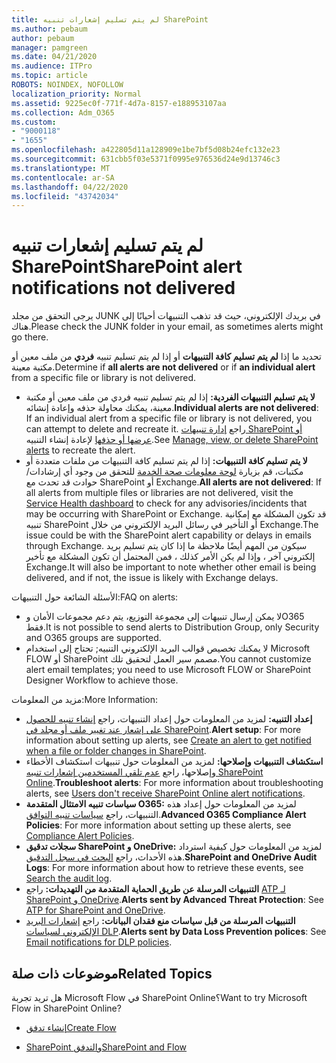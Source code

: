 ```yaml
---
title: لم يتم تسليم إشعارات تنبيه SharePoint
ms.author: pebaum
author: pebaum
manager: pamgreen
ms.date: 04/21/2020
ms.audience: ITPro
ms.topic: article
ROBOTS: NOINDEX, NOFOLLOW
localization_priority: Normal
ms.assetid: 9225ec0f-771f-4d7a-8157-e188953107aa
ms.collection: Adm_O365
ms.custom:
- "9000118"
- "1655"
ms.openlocfilehash: a422805d11a128909e1be7bf5d08b24efc132e23
ms.sourcegitcommit: 631cbb5f03e5371f0995e976536d24e9d13746c3
ms.translationtype: MT
ms.contentlocale: ar-SA
ms.lasthandoff: 04/22/2020
ms.locfileid: "43742034"
---
```

# <a name="sharepoint-alert-notifications-not-delivered"></a><span data-ttu-id="e2fdf-102">لم يتم تسليم إشعارات تنبيه SharePoint</span><span class="sxs-lookup"><span data-stu-id="e2fdf-102">SharePoint alert notifications not delivered</span></span>

<span data-ttu-id="e2fdf-103">يرجى التحقق من مجلد JUNK في بريدك الإلكتروني، حيث قد تذهب التنبيهات أحيانًا إلى هناك.</span><span class="sxs-lookup"><span data-stu-id="e2fdf-103">Please check the JUNK folder in your email, as sometimes alerts might go there.</span></span>

<span data-ttu-id="e2fdf-104">تحديد ما إذا **لم يتم تسليم كافة التنبيهات** أو إذا لم يتم تسليم تنبيه **فردي** من ملف معين أو مكتبة معينة.</span><span class="sxs-lookup"><span data-stu-id="e2fdf-104">Determine if **all alerts are not delivered** or if **an individual alert** from a specific file or library is not delivered.</span></span>

- <span data-ttu-id="e2fdf-105">**لا يتم تسليم التنبيهات الفردية:** إذا لم يتم تسليم تنبيه فردي من ملف معين أو مكتبة معينة، يمكنك محاولة حذفه وإعادة إنشائه.</span><span class="sxs-lookup"><span data-stu-id="e2fdf-105">**Individual alerts are not delivered**: If an individual alert from a specific file or library is not delivered, you can attempt to delete and recreate it.</span></span> <span data-ttu-id="e2fdf-106">راجع [إدارة تنبيهات SharePoint أو عرضها أو حذفها](https://support.office.com/article/manage-view-or-delete-sharepoint-alerts-99dfb19c-9a90-4a8c-aba1-aa8c8afb0de2) لإعادة إنشاء التنبيه.</span><span class="sxs-lookup"><span data-stu-id="e2fdf-106">See [Manage, view, or delete SharePoint alerts](https://support.office.com/article/manage-view-or-delete-sharepoint-alerts-99dfb19c-9a90-4a8c-aba1-aa8c8afb0de2) to recreate the alert.</span></span>
- <span data-ttu-id="e2fdf-107">**لا يتم تسليم كافة التنبيهات:** إذا لم يتم تسليم كافة التنبيهات من ملفات متعددة أو مكتبات، قم بزيارة [لوحة معلومات صحة الخدمة](https://admin.microsoft.com/AdminPortal/Home#/servicehealth) للتحقق من وجود أي إرشادات/حوادث قد تحدث مع SharePoint أو Exchange.</span><span class="sxs-lookup"><span data-stu-id="e2fdf-107">**All alerts are not delivered**: If all alerts from multiple files or libraries are not delivered, visit the [Service Health dashboard](https://admin.microsoft.com/AdminPortal/Home#/servicehealth) to check for any advisories/incidents that may be occurring with SharePoint or Exchange.</span></span> <span data-ttu-id="e2fdf-108">قد تكون المشكلة مع إمكانية تنبيه SharePoint أو التأخير في رسائل البريد الإلكتروني من خلال Exchange.</span><span class="sxs-lookup"><span data-stu-id="e2fdf-108">The issue could be with the SharePoint alert capability or delays in emails through Exchange.</span></span> <span data-ttu-id="e2fdf-109">سيكون من المهم أيضًا ملاحظة ما إذا كان يتم تسليم بريد إلكتروني آخر ، وإذا لم يكن الأمر كذلك ، فمن المحتمل أن تكون المشكلة مع تأخير Exchange.</span><span class="sxs-lookup"><span data-stu-id="e2fdf-109">It will also be important to note whether other email is being delivered, and if not, the issue is likely with Exchange delays.</span></span>

<span data-ttu-id="e2fdf-110">الأسئلة الشائعة حول التنبيهات:</span><span class="sxs-lookup"><span data-stu-id="e2fdf-110">FAQ on alerts:</span></span>

- <span data-ttu-id="e2fdf-111">لا يمكن إرسال تنبيهات إلى مجموعة التوزيع، يتم دعم مجموعات الأمان وO365 فقط.</span><span class="sxs-lookup"><span data-stu-id="e2fdf-111">It is not possible to send alerts to Distribution Group, only Security and O365 groups are supported.</span></span>
- <span data-ttu-id="e2fdf-112">لا يمكنك تخصيص قوالب البريد الإلكتروني التنبيه; تحتاج إلى استخدام Microsoft FLOW أو SharePoint مصمم سير العمل لتحقيق تلك.</span><span class="sxs-lookup"><span data-stu-id="e2fdf-112">You cannot customize alert email templates; you need to use Microsoft FLOW or SharePoint Designer Workflow to achieve those.</span></span>

<span data-ttu-id="e2fdf-113">مزيد من المعلومات:</span><span class="sxs-lookup"><span data-stu-id="e2fdf-113">More Information:</span></span>

- <span data-ttu-id="e2fdf-114">**إعداد التنبيه:** لمزيد من المعلومات حول إعداد التنبيهات، راجع [إنشاء تنبيه للحصول على إشعار عند تغيير ملف أو مجلد في SharePoint](https://support.office.com/article/create-an-alert-to-get-notified-when-a-file-or-folder-changes-in-sharepoint-e5a79e7b-a146-46da-a9ef-d65409ba8918).</span><span class="sxs-lookup"><span data-stu-id="e2fdf-114">**Alert setup**: For more information about setting up alerts, see [Create an alert to get notified when a file or folder changes in SharePoint](https://support.office.com/article/create-an-alert-to-get-notified-when-a-file-or-folder-changes-in-sharepoint-e5a79e7b-a146-46da-a9ef-d65409ba8918).</span></span>
- <span data-ttu-id="e2fdf-115">**استكشاف التنبيهات وإصلاحها:** لمزيد من المعلومات حول تنبيهات استكشاف الأخطاء وإصلاحها، راجع [عدم تلقي المستخدمين إشعارات تنبيه SharePoint Online](https://docs.microsoft.com/sharepoint/support/sites/no-alert-notifications).</span><span class="sxs-lookup"><span data-stu-id="e2fdf-115">**Troubleshoot alerts**: For more information about troubleshooting alerts, see [Users don't receive SharePoint Online alert notifications](https://docs.microsoft.com/sharepoint/support/sites/no-alert-notifications).</span></span>
- <span data-ttu-id="e2fdf-116">**سياسات تنبيه الامتثال المتقدمة O365:** لمزيد من المعلومات حول إعداد هذه التنبيهات، راجع [سياسات تنبيه التوافق](https://docs.microsoft.com/office365/securitycompliance/alert-policies).</span><span class="sxs-lookup"><span data-stu-id="e2fdf-116">**Advanced O365 Compliance Alert Policies**: For more information about setting up these alerts, see [Compliance Alert Policies](https://docs.microsoft.com/office365/securitycompliance/alert-policies).</span></span>
- <span data-ttu-id="e2fdf-117">**سجلات تدقيق SharePoint و OneDrive:** لمزيد من المعلومات حول كيفية استرداد هذه الأحداث، راجع [البحث في سجل التدقيق](https://docs.microsoft.com/office365/securitycompliance/search-the-audit-log-in-security-and-compliance#search-the-audit-log).</span><span class="sxs-lookup"><span data-stu-id="e2fdf-117">**SharePoint and OneDrive Audit Logs**: For more information about how to retrieve these events, see [Search the audit log](https://docs.microsoft.com/office365/securitycompliance/search-the-audit-log-in-security-and-compliance#search-the-audit-log).</span></span>
- <span data-ttu-id="e2fdf-118">**التنبيهات المرسلة عن طريق الحماية المتقدمة من التهديدات:** راجع [ATP لـ SharePoint و OneDrive](https://docs.microsoft.com/office365/securitycompliance/atp-for-spo-odb-and-teams).</span><span class="sxs-lookup"><span data-stu-id="e2fdf-118">**Alerts sent by Advanced Threat Protection**: See [ATP for SharePoint and OneDrive](https://docs.microsoft.com/office365/securitycompliance/atp-for-spo-odb-and-teams).</span></span>
- <span data-ttu-id="e2fdf-119">**التنبيهات المرسلة من قبل سياسات منع فقدان البيانات:** راجع [إشعارات البريد الإلكتروني لسياسات DLP](https://docs.microsoft.com/office365/securitycompliance/use-notifications-and-policy-tips).</span><span class="sxs-lookup"><span data-stu-id="e2fdf-119">**Alerts sent by Data Loss Prevention polices**: See [Email notifications for DLP policies](https://docs.microsoft.com/office365/securitycompliance/use-notifications-and-policy-tips).</span></span>

## <a name="related-topics"></a><span data-ttu-id="e2fdf-120">موضوعات ذات صلة</span><span class="sxs-lookup"><span data-stu-id="e2fdf-120">Related Topics</span></span>

<span data-ttu-id="e2fdf-121">هل تريد تجربة Microsoft Flow في SharePoint Online؟</span><span class="sxs-lookup"><span data-stu-id="e2fdf-121">Want to try Microsoft Flow in SharePoint Online?</span></span>

- [<span data-ttu-id="e2fdf-122">إنشاء تدفق</span><span class="sxs-lookup"><span data-stu-id="e2fdf-122">Create Flow</span></span>](https://support.office.com/article/a9c3e03b-0654-46af-a254-20252e580d01)

- [<span data-ttu-id="e2fdf-123">SharePoint والتدفق</span><span class="sxs-lookup"><span data-stu-id="e2fdf-123">SharePoint and Flow</span></span>](https://flow.microsoft.com//blog/sharepoint-and-flow/)
